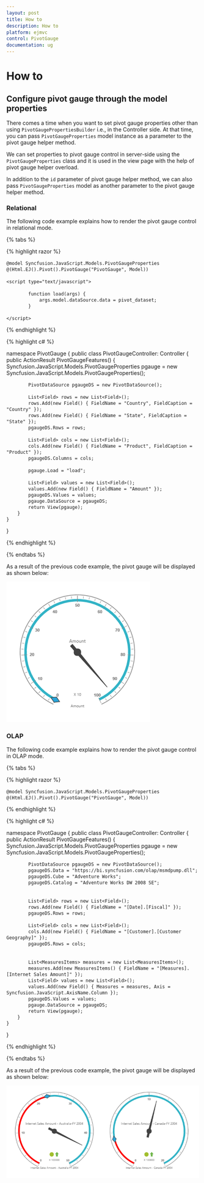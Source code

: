 ```yaml
---
layout: post
title: How to
description: How to
platform: ejmvc
control: PivotGauge
documentation: ug
---
```

# How to

## Configure pivot gauge through the model properties

There comes a time when you want to set pivot gauge properties other than using `PivotGaugePropertiesBuilder` i.e., in the Controller side. At that time, you can pass `PivotGaugeProperties` model instance as a parameter to the pivot gauge helper method.

We can set properties to pivot gauge control in server-side using the `PivotGaugeProperties` class and it is used in the view page with the help of pivot gauge helper overload.

In addition to the `id` parameter of pivot gauge helper method, we can also pass `PivotGaugeProperties` model as another parameter to the pivot gauge helper method.

### Relational

The following code example explains how to render the pivot gauge control in relational mode.

{% tabs %}

{% highlight razor %}

    @model Syncfusion.JavaScript.Models.PivotGaugeProperties
    @(Html.EJ().Pivot().PivotGauge("PivotGauge", Model))

    <script type="text/javascript">

            function load(args) {
                args.model.dataSource.data = pivot_dataset;
            }

    </script>

{% endhighlight  %}

{% highlight c# %}

namespace PivotGauge
{
    public class PivotGaugeController: Controller
    {
        public ActionResult PivotGaugeFeatures()
        {
            Syncfusion.JavaScript.Models.PivotGaugeProperties pgauge = new Syncfusion.JavaScript.Models.PivotGaugeProperties();

            PivotDataSource pgaugeDS = new PivotDataSource();

            List<Field> rows = new List<Field>();
            rows.Add(new Field() { FieldName = "Country", FieldCaption = "Country" });
            rows.Add(new Field() { FieldName = "State", FieldCaption = "State" });
            pgaugeDS.Rows = rows;

            List<Field> cols = new List<Field>();
            cols.Add(new Field() { FieldName = "Product", FieldCaption = "Product" });
            pgaugeDS.Columns = cols;

            pgauge.Load = "load";

            List<Field> values = new List<Field>();
            values.Add(new Field() { FieldName = "Amount" });
            pgaugeDS.Values = values;
            pgauge.DataSource = pgaugeDS;
            return View(pgauge);
        }
    }
}

{% endhighlight  %}

{% endtabs %}

As a result of the previous code example, the pivot gauge will be displayed as shown below:

![PopulatePivotGaugeWithData](How_To_images/PopulatePivotGaugeWithData.png)

### OLAP

The following code example explains how to render the pivot gauge control in OLAP mode.

{% tabs %}

{% highlight razor %}

    @model Syncfusion.JavaScript.Models.PivotGaugeProperties
    @(Html.EJ().Pivot().PivotGauge("PivotGauge", Model))

{% endhighlight  %}

{% highlight c# %}

namespace PivotGauge
{
    public class PivotGaugeController: Controller
    {
        public ActionResult PivotGaugeFeatures()
        {
            Syncfusion.JavaScript.Models.PivotGaugeProperties pgauge = new Syncfusion.JavaScript.Models.PivotGaugeProperties();

            PivotDataSource pgaugeDS = new PivotDataSource();
            pgaugeDS.Data = "https://bi.syncfusion.com/olap/msmdpump.dll";
            pgaugeDS.Cube = "Adventure Works";
            pgaugeDS.Catalog = "Adventure Works DW 2008 SE";


            List<Field> rows = new List<Field>();
            rows.Add(new Field() { FieldName = "[Date].[Fiscal]" });
            pgaugeDS.Rows = rows;

            List<Field> cols = new List<Field>();
            cols.Add(new Field() { FieldName = "[Customer].[Customer Geography]" });
            pgaugeDS.Rows = cols;


            List<MeasuresItems> measures = new List<MeasuresItems>();
            measures.Add(new MeasuresItems() { FieldName = "[Measures].[Internet Sales Amount]" });
            List<Field> values = new List<Field>();
            values.Add(new Field() { Measures = measures, Axis = Syncfusion.JavaScript.AxisName.Column });
            pgaugeDS.Values = values;
            pgauge.DataSource = pgaugeDS;
            return View(pgauge);
        }
    }
}

{% endhighlight  %}

{% endtabs %}

As a result of the previous code example, the pivot gauge will be displayed as shown below:

![PopulatePivotGaugeWithDataSource](How_To_images/PopulatePivotGaugeWithDataSource.png)